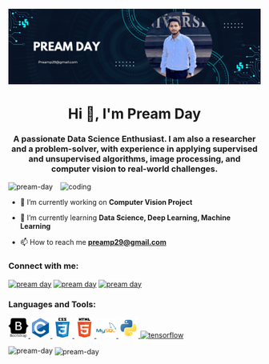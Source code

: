 ![logo](https://github.com/Pream-Day/Pream-Day/blob/main/Blue%20Geometric%20Technology%20LinkedIn%20Banner.png)
<h1 align="center">Hi 👋, I'm Pream Day</h1>
<h3 align="center">A passionate Data Science Enthusiast. I am also a researcher and a problem-solver, with experience in applying supervised and unsupervised algorithms, image processing, and computer vision to real-world challenges.</h3>

<img align="right" alt="coding" width="400" src= https://i.pinimg.com/originals/54/e3/7d/54e37d8074ebcde1d96c77d7b2a7f310.gif>

<p align="left"> <img src="https://komarev.com/ghpvc/?username=pream-day&label=Profile%20views&color=0e75b6&style=flat" alt="pream-day" /> </p>

- 🔭 I’m currently working on **Computer Vision Project**

- 🌱 I’m currently learning **Data Science, Deep Learning, Machine Learning**

- 📫 How to reach me **preamp29@gmail.com**

<h3 align="left">Connect with me:</h3>
<p align="left">
<a href="https://linkedin.com/in/pream day" target="blank"><img align="center" src="https://raw.githubusercontent.com/rahuldkjain/github-profile-readme-generator/master/src/images/icons/Social/linked-in-alt.svg" alt="pream day" height="30" width="40" /></a>
<a href="https://kaggle.com/pream day" target="blank"><img align="center" src="https://raw.githubusercontent.com/rahuldkjain/github-profile-readme-generator/master/src/images/icons/Social/kaggle.svg" alt="pream day" height="30" width="40" /></a>
<a href="https://www.hackerrank.com/pream day" target="blank"><img align="center" src="https://raw.githubusercontent.com/rahuldkjain/github-profile-readme-generator/master/src/images/icons/Social/hackerrank.svg" alt="pream day" height="30" width="40" /></a>
</p>

<h3 align="left">Languages and Tools:</h3>
<p align="left"> <a href="https://getbootstrap.com" target="_blank" rel="noreferrer"> <img src="https://raw.githubusercontent.com/devicons/devicon/master/icons/bootstrap/bootstrap-plain-wordmark.svg" alt="bootstrap" width="40" height="40"/> </a> <a href="https://www.cprogramming.com/" target="_blank" rel="noreferrer"> <img src="https://raw.githubusercontent.com/devicons/devicon/master/icons/c/c-original.svg" alt="c" width="40" height="40"/> </a> <a href="https://www.w3schools.com/css/" target="_blank" rel="noreferrer"> <img src="https://raw.githubusercontent.com/devicons/devicon/master/icons/css3/css3-original-wordmark.svg" alt="css3" width="40" height="40"/> </a> <a href="https://www.w3.org/html/" target="_blank" rel="noreferrer"> <img src="https://raw.githubusercontent.com/devicons/devicon/master/icons/html5/html5-original-wordmark.svg" alt="html5" width="40" height="40"/> </a> <a href="https://www.mysql.com/" target="_blank" rel="noreferrer"> <img src="https://raw.githubusercontent.com/devicons/devicon/master/icons/mysql/mysql-original-wordmark.svg" alt="mysql" width="40" height="40"/> </a> <a href="https://www.python.org" target="_blank" rel="noreferrer"> <img src="https://raw.githubusercontent.com/devicons/devicon/master/icons/python/python-original.svg" alt="python" width="40" height="40"/> </a> <a href="https://www.tensorflow.org" target="_blank" rel="noreferrer"> <img src="https://www.vectorlogo.zone/logos/tensorflow/tensorflow-icon.svg" alt="tensorflow" width="40" height="40"/> </a> </p>

<p><img align="left" src="https://github-readme-stats.vercel.app/api/top-langs?username=pream-day&show_icons=true&locale=en&layout=compact" alt="pream-day" /></p>

<p>&nbsp;<img align="center" src="https://github-readme-stats.vercel.app/api?username=pream-day&show_icons=true&locale=en" alt="pream-day" /></p>
